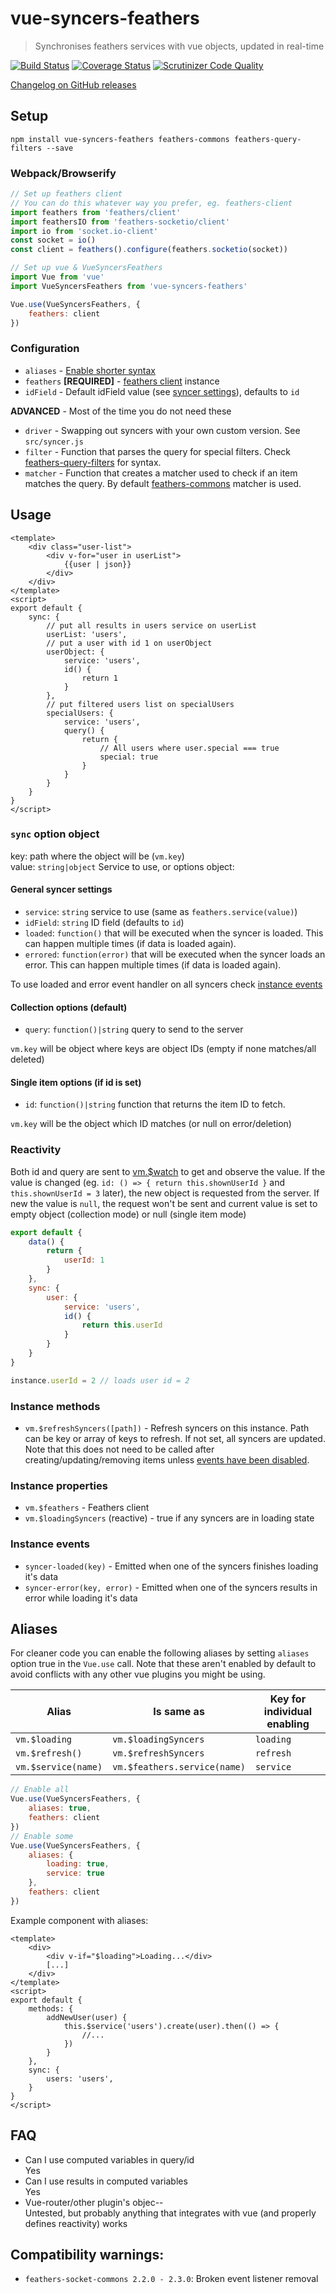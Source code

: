 # vue-syncers-feathers

> Synchronises feathers services with vue objects, updated in real-time

[![Build Status](https://travis-ci.org/t2t2/vue-syncers-feathers.svg?branch=master)](https://travis-ci.org/t2t2/vue-syncers-feathers)
[![Coverage Status](https://coveralls.io/repos/github/t2t2/vue-syncers-feathers/badge.svg?branch=master)](https://coveralls.io/github/t2t2/vue-syncers-feathers?branch=master)
[![Scrutinizer Code Quality](https://scrutinizer-ci.com/g/t2t2/vue-syncers-feathers/badges/quality-score.png?b=master)](https://scrutinizer-ci.com/g/t2t2/vue-syncers-feathers/?branch=master)

[Changelog on GitHub releases](https://github.com/t2t2/vue-syncers-feathers/releases)

## Setup

`npm install vue-syncers-feathers feathers-commons feathers-query-filters --save`

### Webpack/Browserify

```js
// Set up feathers client
// You can do this whatever way you prefer, eg. feathers-client
import feathers from 'feathers/client'
import feathersIO from 'feathers-socketio/client'
import io from 'socket.io-client'
const socket = io()
const client = feathers().configure(feathers.socketio(socket))

// Set up vue & VueSyncersFeathers
import Vue from 'vue'
import VueSyncersFeathers from 'vue-syncers-feathers'

Vue.use(VueSyncersFeathers, {
	feathers: client
})
```

### Configuration

* `aliases` - [Enable shorter syntax](#aliases)
* `feathers` **[REQUIRED]** - [feathers client](http://docs.feathersjs.com/clients/readme.html) instance
* `idField` - Default idField value (see [syncer settings](#general-syncer-settings)), defaults to `id`

**ADVANCED** - Most of the time you do not need these

* `driver` - Swapping out syncers with your own custom version. See `src/syncer.js`
* `filter` - Function that parses the query for special filters.
Check [feathers-query-filters](https://github.com/feathersjs/feathers-query-filters) for syntax.
* `matcher` - Function that creates a matcher used to check if an item matches the query.
By default [feathers-commons](https://github.com/feathersjs/feathers-commons) matcher is used.

## Usage

```vue
<template>
	<div class="user-list">
		<div v-for="user in userList">
			{{user | json}}
		</div>
	</div>
</template>
<script>
export default {
	sync: {
		// put all results in users service on userList
		userList: 'users',
		// put a user with id 1 on userObject
		userObject: {
			service: 'users',
			id() {
				return 1
			}
		},
		// put filtered users list on specialUsers
		specialUsers: {
			service: 'users',
			query() {
				return {
					// All users where user.special === true
					special: true
				}
			}
		}
	}
}
</script>
```

### `sync` option object

key: path where the object will be (`vm.key`)  
value: `string|object` Service to use, or options object:

#### General syncer settings

* `service`: `string` service to use (same as `feathers.service(value)`)
* `idField`: `string` ID field (defaults to `id`)
* `loaded`: `function()` that will be executed when the syncer is loaded. This can happen multiple times (if data is loaded again).
* `errored`:  `function(error)` that will be executed when the syncer loads an error. This can happen multiple times (if data is loaded again).

To use loaded and error event handler on all syncers check [instance events](#instance-events)

#### Collection options (default)

* `query`: `function()|string` query to send to the server

`vm.key` will be object where keys are object IDs (empty if none matches/all deleted)

#### Single item options (if id is set)

* `id`: `function()|string` function that returns the item ID to fetch.

`vm.key` will be the object which ID matches (or null on error/deletion)

### Reactivity

Both id and query are sent to [vm.$watch](http://vuejs.org/api/#vm-watch) to get and observe the value. If the value
is changed (eg. `id: () => { return this.shownUserId }` and `this.shownUserId = 3` later), the new object is requested
from the server. If new the value is `null`, the request won't be sent and current value is set to empty object
(collection mode) or null (single item mode)

```js
export default {
	data() {
		return {
			userId: 1
		}
	},
	sync: {
		user: {
			service: 'users',
			id() {
				return this.userId
			}
		}
	}
}

instance.userId = 2 // loads user id = 2
```

### Instance methods

* `vm.$refreshSyncers([path])` - Refresh syncers on this instance. Path can be key or array of keys to refresh.
If not set, all syncers are updated. Note that this does not need to be called after creating/updating/removing items
unless [events have been disabled](https://docs.feathersjs.com/real-time/filtering.html).

### Instance properties

* `vm.$feathers` - Feathers client
* `vm.$loadingSyncers` (reactive) - true if any syncers are in loading state

### Instance events

* `syncer-loaded(key)` - Emitted when one of the syncers finishes loading it's data
* `syncer-error(key, error)` - Emitted when one of the syncers results in error while loading it's data

## Aliases

For cleaner code you can enable the following aliases by setting `aliases` option true in the `Vue.use` call.
Note that these aren't enabled by default to avoid conflicts with any other vue plugins you might be using.

Alias | Is same as | Key for individual enabling
---|---|---
`vm.$loading` | `vm.$loadingSyncers` | `loading`
`vm.$refresh()` | `vm.$refreshSyncers` | `refresh`
`vm.$service(name)` | `vm.$feathers.service(name)` | `service`

```js
// Enable all
Vue.use(VueSyncersFeathers, {
	aliases: true,
	feathers: client
})
// Enable some
Vue.use(VueSyncersFeathers, {
	aliases: {
		loading: true,
		service: true
	},
	feathers: client
})
```

Example component with aliases:

```vue
<template>
	<div>
		<div v-if="$loading">Loading...</div>
		[...]
	</div>
</template>
<script>
export default {
	methods: {
		addNewUser(user) {
			this.$service('users').create(user).then(() => {
				//...
			})
		}
	},
	sync: {
		users: 'users',
	}
}
</script>

```

## FAQ

* Can I use computed variables in query/id  
Yes
* Can I use results in computed variables  
Yes
* Vue-router/other plugin's objec--  
Untested, but probably anything that integrates with vue (and properly defines reactivity) works

## Compatibility warnings:

* `feathers-socket-commons 2.2.0 - 2.3.0`: Broken event listener removal
